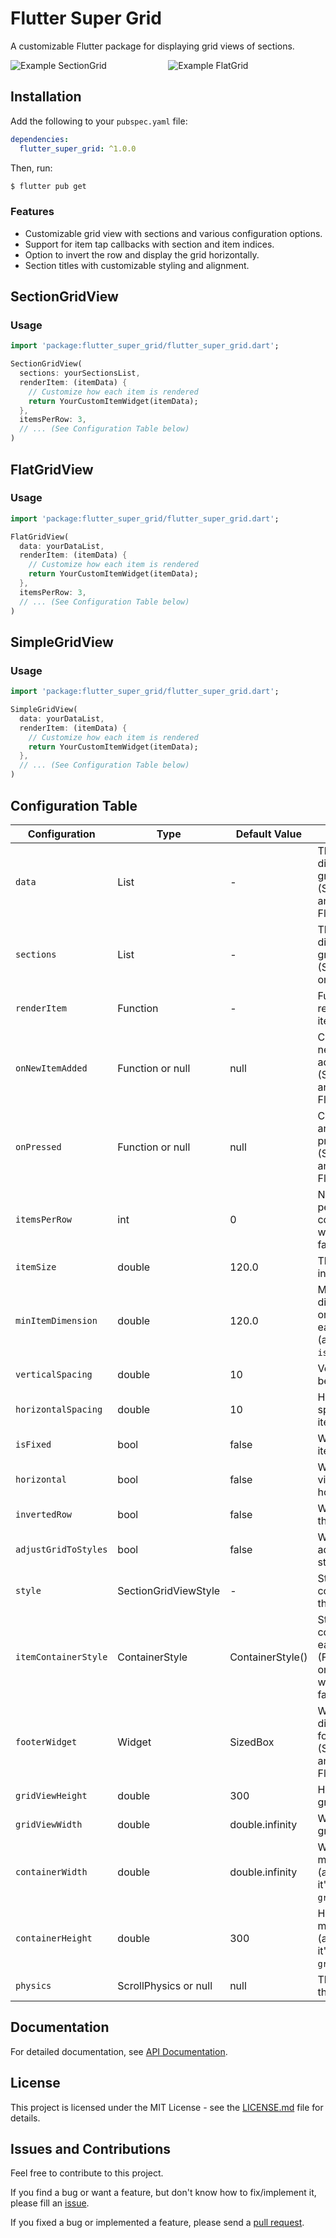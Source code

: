 # Flutter Super Grid

A customizable Flutter package for displaying grid views of sections.


![Example SectionGrid](https://github.com/otrofy/flutter-super-grid/blob/main/gif/supergrid.gif?raw=true)
&nbsp;&nbsp;&nbsp;&nbsp;&nbsp;&nbsp;&nbsp;&nbsp;&nbsp;&nbsp;&nbsp;&nbsp;&nbsp;&nbsp;&nbsp;&nbsp;&nbsp;&nbsp;&nbsp;&nbsp;&nbsp;&nbsp;&nbsp;
![Example FlatGrid](https://github.com/otrofy/flutter-super-grid/blob/main/gif/flatgrid.gif?raw=true)

## Installation

Add the following to your `pubspec.yaml` file:

```yaml
dependencies:
  flutter_super_grid: ^1.0.0
```

Then, run:

```bash
$ flutter pub get
```


### Features

- Customizable grid view with sections and various configuration options.
- Support for item tap callbacks with section and item indices.
- Option to invert the row and display the grid horizontally.
- Section titles with customizable styling and alignment.

## SectionGridView

### Usage

```dart
import 'package:flutter_super_grid/flutter_super_grid.dart';

SectionGridView(
  sections: yourSectionsList,
  renderItem: (itemData) {
    // Customize how each item is rendered
    return YourCustomItemWidget(itemData);
  },
  itemsPerRow: 3,
  // ... (See Configuration Table below)
)

```

## FlatGridView

### Usage

```dart
import 'package:flutter_super_grid/flutter_super_grid.dart';

FlatGridView(
  data: yourDataList,
  renderItem: (itemData) {
    // Customize how each item is rendered
    return YourCustomItemWidget(itemData);
  },
  itemsPerRow: 3,
  // ... (See Configuration Table below)
)
```

## SimpleGridView

### Usage

```dart
import 'package:flutter_super_grid/flutter_super_grid.dart';

SimpleGridView(
  data: yourDataList,
  renderItem: (itemData) {
    // Customize how each item is rendered
    return YourCustomItemWidget(itemData);
  },
  // ... (See Configuration Table below)
)
```


## Configuration Table

| Configuration           | Type                     | Default Value           | Description                                               |
|-------------------------|--------------------------|-------------------------|-----------------------------------------------------------|
| `data`                  | List                     | -                       | The data to display in the grid (SimpleGridView and FlatGridView).                           |
| `sections`              | List                     | -                       | The sections to display in the grid (SectionGridView only). |
| `renderItem`            | Function                 | -                       | Function that renders each item in the grid.               |
| `onNewItemAdded`        | Function or null         | null                    | Callback when a new item is added (SectionGridView and FlatGridView). |
| `onPressed`             | Function or null         | null                    | Callback when an item is pressed (SectionGridView and FlatGridView). |
| `itemsPerRow`           | int                      | 0                       | Number of items per row or column (applies when `isFixed` is false). |
| `itemSize`              | double                   | 120.0                   | The size of items in the main axis.                        |
| `minItemDimension`      | double                   | 120.0                   | Minimum dimension (width or height) of each grid item (applies when `isFixed` is false). |
| `verticalSpacing`       | double                   | 10                      | Vertical spacing between items.                            |
| `horizontalSpacing`     | double                   | 10                      | Horizontal spacing between items.                          |
| `isFixed`               | bool                     | false                   | Whether the grid item size is fixed.                       |
| `horizontal`            | bool                     | false                   | Whether the grid view is horizontal.                       |
| `invertedRow`           | bool                     | false                   | Whether to invert the row.                                 |
| `adjustGridToStyles`    | bool                     | false                   | Whether to adjust the grid to styles.                      |
| `style`                 | SectionGridViewStyle     | -                       | Style configuration for the grid view.                     |
| `itemContainerStyle`    | ContainerStyle           | ContainerStyle()        | Style for the container of each item (FlatGridView only) (applies when `isFixed` is false). |
| `footerWidget`          | Widget                   | SizedBox                | Widget to be displayed as a footer (SectionGridView and FlatGridView). |
| `gridViewHeight`        | double                   | 300                     | Height of the gridview.                                    |
| `gridViewWidth`         | double                   | double.infinity         | Width of the gridview.                                     |
| `containerWidth`        | double                   | double.infinity         | Width of the main container (applies when it's greater than `gridViewWidth`). |
| `containerHeight`       | double                   | 300                     | Height of the main container (applies when it's greater than `gridViewHeight`). |
| `physics`               | ScrollPhysics or null    | null                    | The physics of the scroll view.                             |

## Documentation

For detailed documentation, see [API Documentation](https://github.com/otrofy/flutter-super-grid/).


## License

This project is licensed under the MIT License - see the [LICENSE.md](https://github.com/otrofy/flutter-super-grid/blob/main/LICENSE) file for details.



## Issues and Contributions 

Feel free to contribute to this project.

If you find a bug or want a feature, but don't know how to fix/implement it, please fill an [issue](https://github.com/otrofy/flutter-super-grid/issues).

If you fixed a bug or implemented a feature, please send a [pull request](https://github.com/otrofy/flutter-super-grid/pulls).
